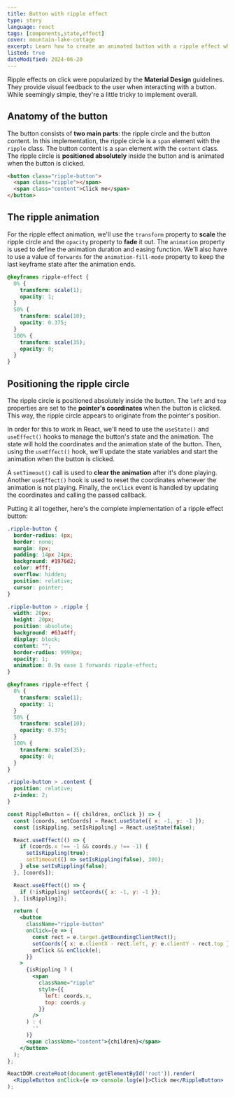 ```yaml
---
title: Button with ripple effect
type: story
language: react
tags: [components,state,effect]
cover: mountain-lake-cottage
excerpt: Learn how to create an animated button with a ripple effect when clicked.
listed: true
dateModified: 2024-06-20
---
```


Ripple effects on click were popularized by the **Material Design** guidelines. They provide visual feedback to the user when interacting with a button. While seemingly simple, they're a little tricky to implement overall.

## Anatomy of the button

The button consists of **two main parts**: the ripple circle and the button content. In this implementation, the ripple circle is a `span` element with the `ripple` class. The button content is a `span` element with the `content` class. The ripple circle is **positioned absolutely** inside the button and is animated when the button is clicked.

```html
<button class="ripple-button">
  <span class="ripple"></span>
  <span class="content">Click me</span>
</button>
```

## The ripple animation

For the ripple effect animation, we'll use the `transform` property to **scale** the ripple circle and the `opacity` property to **fade** it out. The `animation` property is used to define the animation duration and easing function. We'll also have to use a value of `forwards` for the `animation-fill-mode` property to keep the last keyframe state after the animation ends.

```css
@keyframes ripple-effect {
  0% {
    transform: scale(1);
    opacity: 1;
  }
  50% {
    transform: scale(10);
    opacity: 0.375;
  }
  100% {
    transform: scale(35);
    opacity: 0;
  }
}
```

## Positioning the ripple circle

The ripple circle is positioned absolutely inside the button. The `left` and `top` properties are set to the **pointer's coordinates** when the button is clicked. This way, the ripple circle appears to originate from the pointer's position.

In order for this to work in React, we'll need to use the `useState()` and `useEffect()` hooks to manage the button's state and the animation. The state will hold the coordinates and the animation state of the button. Then, using the `useEffect()` hook, we'll update the state variables and start the animation when the button is clicked.

A `setTimeout()` call is used to **clear the animation** after it's done playing. Another `useEffect()` hook is used to reset the coordinates whenever the animation is not playing. Finally, the `onClick` event is handled by updating the coordinates and calling the passed callback.

Putting it all together, here's the complete implementation of a ripple effect button:

```css
.ripple-button {
  border-radius: 4px;
  border: none;
  margin: 8px;
  padding: 14px 24px;
  background: #1976d2;
  color: #fff;
  overflow: hidden;
  position: relative;
  cursor: pointer;
}

.ripple-button > .ripple {
  width: 20px;
  height: 20px;
  position: absolute;
  background: #63a4ff;
  display: block;
  content: "";
  border-radius: 9999px;
  opacity: 1;
  animation: 0.9s ease 1 forwards ripple-effect;
}

@keyframes ripple-effect {
  0% {
    transform: scale(1);
    opacity: 1;
  }
  50% {
    transform: scale(10);
    opacity: 0.375;
  }
  100% {
    transform: scale(35);
    opacity: 0;
  }
}

.ripple-button > .content {
  position: relative;
  z-index: 2;
}
```

```jsx
const RippleButton = ({ children, onClick }) => {
  const [coords, setCoords] = React.useState({ x: -1, y: -1 });
  const [isRippling, setIsRippling] = React.useState(false);

  React.useEffect(() => {
    if (coords.x !== -1 && coords.y !== -1) {
      setIsRippling(true);
      setTimeout(() => setIsRippling(false), 300);
    } else setIsRippling(false);
  }, [coords]);

  React.useEffect(() => {
    if (!isRippling) setCoords({ x: -1, y: -1 });
  }, [isRippling]);

  return (
    <button
      className="ripple-button"
      onClick={e => {
        const rect = e.target.getBoundingClientRect();
        setCoords({ x: e.clientX - rect.left, y: e.clientY - rect.top });
        onClick && onClick(e);
      }}
    >
      {isRippling ? (
        <span
          className="ripple"
          style={{
            left: coords.x,
            top: coords.y
          }}
        />
      ) : (
        ''
      )}
      <span className="content">{children}</span>
    </button>
  );
};

ReactDOM.createRoot(document.getElementById('root')).render(
  <RippleButton onClick={e => console.log(e)}>Click me</RippleButton>
);
```
